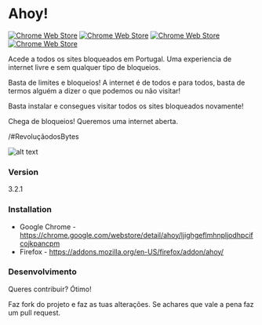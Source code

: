 # Ahoy!

[![Chrome Web Store](https://img.shields.io/chrome-web-store/v/ljighgeflmhnpljodhpcifcojkpancpm.svg?maxAge=2592000)]()
[![Chrome Web Store](https://img.shields.io/chrome-web-store/d/ljighgeflmhnpljodhpcifcojkpancpm.svg?maxAge=2592000)]()
[![Chrome Web Store](https://img.shields.io/chrome-web-store/rating/ljighgeflmhnpljodhpcifcojkpancpm.svg?maxAge=2592000)]()
[![Chrome Web Store](https://img.shields.io/chrome-web-store/rating-count/ljighgeflmhnpljodhpcifcojkpancpm.svg?maxAge=2592000)]()

Acede a todos os sites bloqueados em Portugal. Uma experiencia de internet livre e sem qualquer tipo de bloqueios.

Basta de limites e bloqueios! A internet é de todos e para todos, basta de termos alguém a dizer o que podemos ou não visitar!

Basta instalar e consegues visitar todos os sites bloqueados novamente!

Chega de bloqueios! Queremos uma internet aberta.

/#RevoluçãodosBytes

![alt text](http://rafaelalmeida.pt/wp-content/uploads/2015/12/rdb.png "Ahoy!")

### Version
3.2.1

### Installation

- Google Chrome - https://chrome.google.com/webstore/detail/ahoy/ljighgeflmhnpljodhpcifcojkpancpm
- Firefox - https://addons.mozilla.org/en-US/firefox/addon/ahoy/

### Desenvolvimento

Queres contribuir? Ótimo!

Faz fork do projeto e faz as tuas alterações. Se achares que vale a pena faz um pull request.
